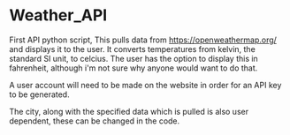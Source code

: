 # Weather_API
First API python script, This pulls data from https://openweathermap.org/ and displays it to the user. 
It converts temperatures from kelvin, the standard SI unit, to celcius. The user has the option 
to display this in fahrenheit, although i'm not sure why anyone would want to do that.

A user account will need to be made on the website in order for an API key to be generated.

The city, along with the specified data which is pulled is also user dependent, these can be changed 
in the code.
